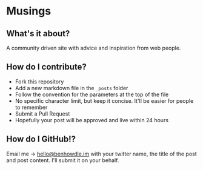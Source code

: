 Musings
=======

## What's it about?

A community driven site with advice and inspiration from web people.

## How do I contribute?

  * Fork this repository
  * Add a new markdown file in the `_posts` folder
  * Follow the convention for the parameters at the top of the file
  * No specific character limit, but keep it concise. It'll be easier for people to remember
  * Submit a Pull Request
  * Hopefully your post will be approved and live within 24 hours

## How do I GitHub!?

Email me -> hello@benhowdle.im with your twitter name, the title of the post and post content. I'll submit it on your behalf.
